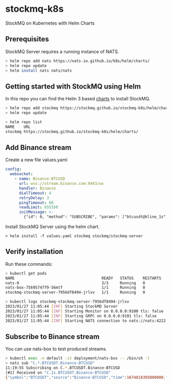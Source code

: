 # stockmq-k8s
StockMQ on Kubernetes with Helm Charts

## Prerequisites

StockMQ Server requires a running instance of NATS. 

```sh
> helm repo add nats https://nats-io.github.io/k8s/helm/charts/
> helm repo update
> helm install nats nats/nats
```

## Getting started with StockMQ using Helm

In this repo you can find the Helm 3 based [charts](https://github.com/stockmq/stockmq-k8s/tree/main/helm/charts) to install StockMQ.

```sh
> helm repo add stockmq https://stockmq.github.io/stockmq-k8s/helm/charts/
> helm repo update

> helm repo list
NAME   	URL                                                    
stockmq	https://stockmq.github.io/stockmq-k8s/helm/charts/
```

## Add Binance stream

Create a new file values.yaml

```yaml
config:
  websocket:
    - name: Binance-BTCUSD
      url: wss://stream.binance.com:9443/ws
      handler: Binance
      dialTimeout: 4
      retryDelay: 3
      pingTimeout: 60
      readLimit: 655350
      initMessage: >-
        {"id": 0, "method": "SUBSCRIBE", "params": ["btcusdt@kline_1s", "btcusdt@depth"]}
```

Install StockMQ Server using the helm chart.

```
> helm install -f values.yaml stockmq stockmq/stockmq-server
```

## Verify installation

Run these commands:

```sh
> kubectl get pods
NAME                                      READY   STATUS    RESTARTS   AGE
nats-0                                    3/3     Running   0          4m53s
nats-box-75695747f9-56mtf                 1/1     Running   0          4m53s
stockmq-stockmq-server-7956df8494-jrlxv   1/1     Running   0          4m15s

> kubectl logs stockmq-stockmq-server-7956df8494-jrlxv
2023/01/27 11:05:44 [INF] Starting StockMQ Server
2023/01/27 11:05:44 [INF] Starting Monitor on 0.0.0.0:9100 tls: false
2023/01/27 11:05:44 [INF] Starting GRPC on 0.0.0.0:9101 tls: false
2023/01/27 11:05:44 [INF] Starting NATS connection to nats://nats:4222
```

## Subscribe to Binance stream

You can use nats-box to test produced streams.

```sh
> kubectl exec -n default -it deployment/nats-box -- /bin/sh -l
> nats sub "C.*.BTCUSDT.Binance-BTCUSD"
11:19:55 Subscribing on C.*.BTCUSDT.Binance-BTCUSD 
[#1] Received on "C.1s.BTCUSDT.Binance-BTCUSD"
{"symbol":"BTCUSDT","source":"Binance-BTCUSD","time":1674818395000000,"time_srv":1674818396001000,"time_rcv":1674818396190967,"interval":"1s","open":"22931.53000000","high":"22932.13000000","low":"22931.38000000","close":"22931.42000000","volume":"2.26796000"}
```
